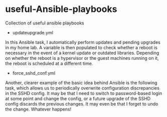 # useful-Ansible-playbooks
Collection of useful ansible playbooks

+ updateupgrade.yml

In this Ansible task, I automatically perform updates and pending upgrades in my home lab. A variable is then populated to check whether a reboot is necessary in the event of a kernel update or outdated libraries. Depending on whether the reboot is a hypervisor or the guest machines running on it, the reboot is scheduled at a different time.

+ force_sshd_conf.yml

Another, clearer example of the basic idea behind Ansible is the following task, which allows us to periodically overwrite configuration discrepancies in the SSHD config. It may be that I need to switch to password-based login at some point and change the config, or a future upgrade of the SSHD config discards the previous changes. It may even be that I forget to undo the change. Whatever happens!
